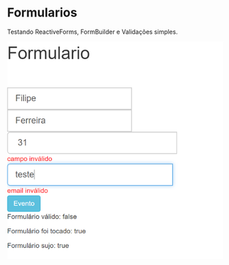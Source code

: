 # Formularios

Testando ReactiveForms, FormBuilder e Validações simples.


![Example](https://github.com/Lipe1994/ReactiveFormComFormBuilderEValidators/blob/master/example1.png)

